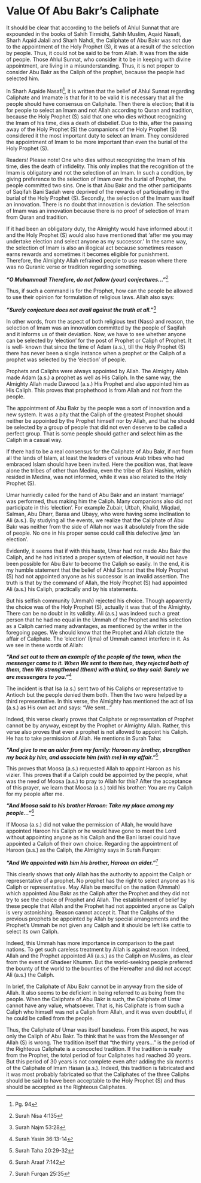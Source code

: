 Value Of Abu Bakr’s Caliphate
=============================

It should be clear that according to the beliefs of Ahlul Sunnat that
are expounded in the books of Sahih Tirmidhi, Sahih Muslim, Aqaid
Nasafi, Sharh Aqaid Jalali and Sharh Nahdi, the Caliphate of Abu Bakr
was not due to the appointment of the Holy Prophet (S), it was at a
result of the selection by people. Thus, it could not be said to be from
Allah. It was from the side of people. Those Ahlul Sunnat, who consider
it to be in keeping with divine appointment, are living in a
misunderstanding. Thus, it is not proper to consider Abu Bakr as the
Caliph of the prophet, because the people had selected him.

In Sharh Aqaide Nasafi[^1], it is written that the belief of Ahlul
Sunnat regarding Caliphate and Imamate is that for it to be valid it is
necessary that all the people should have consensus on Caliphate. Then
there is election; that it is for people to select an Imam and not Allah
according to Quran and tradition, because the Holy Prophet (S) said that
one who dies without recognizing the Imam of his time, dies a death of
disbelief. Due to this, after the passing away of the Holy Prophet (S)
the companions of the Holy Prophet (S) considered it the most important
duty to select an Imam. They considered the appointment of Imam to be
more important than even the burial of the Holy Prophet (S).

Readers! Please note! One who dies without recognizing the Imam of his
time, dies the death of infidelity. This only implies that the
recognition of the Imam is obligatory and not the selection of an Imam.
In such a condition, by giving preference to the selection of Imam over
the burial of Prophet, the people committed two sins. One is that Abu
Bakr and the other participants of Saqifah Bani Sadah were deprived of
the rewards of participating in the burial of the Holy Prophet (S).
Secondly, the selection of the Imam was itself an innovation. There is
no doubt that innovation is deviation. The selection of Imam was an
innovation because there is no proof of selection of Imam from Quran and
tradition.

If it had been an obligatory duty, the Almighty would have informed
about it and the Holy Prophet (S) would also have mentioned that ‘after
me you may undertake election and select anyone as my successor.’ In the
same way, the selection of Imam is also an illogical act because
sometimes reason earns rewards and sometimes it becomes eligible for
punishment. Therefore, the Almighty Allah refrained people to use reason
where there was no Quranic verse or tradition regarding something.

***“O Muhammad! Therefore, do not follow (your) conjectures…”***[^2]

Thus, if such a command is for the Prophet, how can the people be
allowed to use their opinion for formulation of religious laws. Allah
also says:

***“Surely conjecture does not avail against the truth at all.”***[^3]

In other words, from the aspect of both religious text (Nass) and
reason, the selection of Imam was an innovation committed by the people
of Saqifah and it informs us of their deviation. Now, we have to see
whether anyone can be selected by ‘election’ for the post of Prophet or
Caliph of Prophet. It is well- known that since the time of Adam (a.s.),
till the Holy Prophet (S) there has never been a single instance when a
prophet or the Caliph of a prophet was selected by the ‘election’ of
people.

Prophets and Caliphs were always appointed by Allah. The Almighty Allah
made Adam (a.s.) a prophet as well as His Caliph. In the same way, the
Almighty Allah made Dawood (a.s.) His Prophet and also appointed him as
His Caliph. This proves that prophethood is from Allah and not from the
people.

The appointment of Abu Bakr by the people was a sort of innovation and a
new system. It was a pity that the Caliph of the greatest Prophet should
neither be appointed by the Prophet himself nor by Allah, and that he
should be selected by a group of people that did not even deserve to be
called a perfect group. That is some people should gather and select him
as the Caliph in a casual way.

If there had to be a real consensus for the Caliphate of Abu Bakr, if
not from all the lands of Islam, at least the leaders of various Arab
tribes who had embraced Islam should have been invited. Here the
position was, that leave alone the tribes of other than Medina, even the
tribe of Bani Hashim, which resided in Medina, was not informed, while
it was also related to the Holy Prophet (S).

Umar hurriedly called for the hand of Abu Bakr and an instant ‘marriage’
was performed, thus making him the Caliph. Many companions also did not
participate in this ‘election’. For example Zubair, Utbah, Khalid,
Miqdad, Salman, Abu Dharr, Baraa and Ubayy, who were having some
inclination to Ali (a.s.). By studying all the events, we realize that
the Caliphate of Abu Bakr was neither from the side of Allah nor was it
absolutely from the side of people. No one in his proper sense could
call this defective *Ijma* ‘an election’.

Evidently, it seems that if with this haste, Umar had not made Abu Bakr
the Caliph, and he had initiated a proper system of election, it would
not have been possible for Abu Bakr to become the Caliph so easily. In
the end, it is my humble statement that the belief of Ahlul Sunnat that
the Holy Prophet (S) had not appointed anyone as his successor is an
invalid assertion. The truth is that by the command of Allah, the Holy
Prophet (S) had appointed Ali (a.s.) his Caliph, practically and by his
statements.

But his selfish community (Ummah) rejected his choice. Though apparently
the choice was of the Holy Prophet (S), actually it was that of the
Almighty. There can be no doubt in its validity. Ali (a.s.) was indeed
such a great person that he had no equal in the Ummah of the Prophet and
his selection as a Caliph carried many advantages, as mentioned by the
writer in the foregoing pages. We should know that the Prophet and Allah
dictate the affair of Caliphate. The ‘election’ (Ijma) of Ummah cannot
interfere in it. As we see in these words of Allah:

***“And set out to them an example of the people of the town, when the
messenger came to it. When We sent to them two, they rejected both of
them, then We strengthened (them) with a third, so they said: Surely we
are messengers to you.”***[^4]

The incident is that Isa (a.s.) sent two of his Caliphs or
representative to Antioch but the people denied them both. Then the two
were helped by a third representative. In this verse, the Almighty has
mentioned the act of Isa (a.s.) as His own act and says: “We sent…”

Indeed, this verse clearly proves that Caliphate or representation of
Prophet cannot be by anyway, except by the Prophet or Almighty Allah.
Rather, this verse also proves that even a prophet is not allowed to
appoint his Caliph. He has to take permission of Allah. He mentions in
Surah Taha:

***“And give to me an aider from my family: Haroon my brother,
strengthen my back by him, and associate him (with me) in my
affair.”***[^5]

This proves that Moosa (a.s.) requested Allah to appoint Haroon as his
vizier. This proves that if a Caliph could be appointed by the people,
what was the need of Moosa (a.s.) to pray to Allah for this? After the
acceptance of this prayer, we learn that Moosa (a.s.) told his brother:
You are my Caliph for my people after me.

***“And Moosa said to his brother Haroon: Take my place among my
people…”***[^6]

If Moosa (a.s.) did not value the permission of Allah, he would have
appointed Haroon his Caliph or he would have gone to meet the Lord
without appointing anyone as his Caliph and the Bani Israel could have
appointed a Caliph of their own choice. Regarding the appointment of
Haroon (a.s.) as the Caliph, the Almighty says in Surah Furqan:

***“And We appointed with him his brother, Haroon an aider.”***[^7]

This clearly shows that only Allah has the authority to appoint the
Caliph or representative of a prophet. No prophet has the right to
select anyone as his Caliph or representative. May Allah be merciful on
the nation (Ummah) which appointed Abu Bakr as the Caliph after the
Prophet and they did not try to see the choice of Prophet and Allah. The
establishment of belief by these people that Allah and the Prophet had
not appointed anyone as Caliph is very astonishing. Reason cannot accept
it. That the Caliphs of the previous prophets be appointed by Allah by
special arrangements and the Prophet’s Ummah be not given any Caliph and
it should be left like cattle to select its own Caliph.

Indeed, this Ummah has more importance in comparison to the past
nations. To get such careless treatment by Allah is against reason.
Indeed, Allah and the Prophet appointed Ali (a.s.) as the Caliph on
Muslims, as clear from the event of Ghadeer Khumm. But the world-seeking
people preferred the bounty of the world to the bounties of the
Hereafter and did not accept Ali (a.s.) the Caliph.

In brief, the Caliphate of Abu Bakr cannot be in anyway from the side of
Allah. It also seems to be deficient in being referred to as being from
the people. When the Caliphate of Abu Bakr is such, the Caliphate of
Umar cannot have any value, whatsoever. That is, his Caliphate is from
such a Caliph who himself was not a Caliph from Allah, and it was even
doubtful, if he could be called from the people.

Thus, the Caliphate of Umar was itself baseless. From this aspect, he
was only the Caliph of Abu Bakr. To think that he was from the Messenger
of Allah (S) is wrong. The tradition itself that “the thirty years…” is
the period of the Righteous Caliphate is a concocted tradition. If the
tradition is really from the Prophet, the total period of four
Caliphates had reached 30 years. But this period of 30 years is not
complete even after adding the six months of the Caliphate of Imam Hasan
(a.s.). Indeed, this tradition is fabricated and it was most probably
fabricated so that the Caliphates of the three Caliphs should be said to
have been acceptable to the Holy Prophet (S) and thus should be accepted
as the Righteous Caliphates.

[^1]: Pg. 94

[^2]: Surah Nisa 4:135

[^3]: Surah Najm 53:28

[^4]: Surah Yasin 36:13-14

[^5]: Surah Taha 20:29-32

[^6]: Surah Araaf 7:142

[^7]: Surah Furqan 25:35


